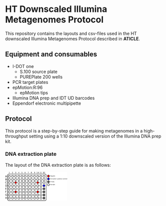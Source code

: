 # HT Downscaled Illumina Metagenomes Protocol

This repository contains the layouts and csv-files used in the HT downscaled Illumina Metagenomes Protocol described in **ATICLE**.

## Equipment and consumables
- I-DOT one
    + S.100 source plate
    + PUREPlate 200 wells
- PCR target plates
- epMotion:R:96
    + epMotion tips
- Illumina DNA prep and IDT UD barcodes
- Eppendorf electronic multipipette


## Protocol
This protocol is a step-by-step guide for making metagenomes in a high-throughput setting using a 1:10 downscaled version of the Illumina DNA prep kit.

### DNA extraction plate
The layout of the DNA extraction plate is as follows:

<img src="figures/DNA_extraction_plate.png" alt="drawing" width=200/>




